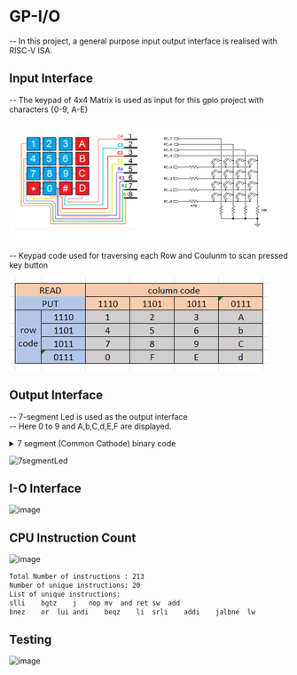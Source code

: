 # GP-I/O
-- In this project, a general purpose input output interface is realised with RISC-V ISA.
## Input Interface
-- The keypad of 4x4 Matrix is used as input for this gpio project with characters {0-9, A-E}

![image](https://github.com/AbrarShaikh/RISC-V-Design/blob/main/GPIO_Project/images/keybad.png)

-- Keypad code used for traversing each Row and Coulunm to scan pressed key button

![image](https://github.com/AbrarShaikh/RISC-V-Design/blob/main/GPIO_Project/images/keypadcode.png)

## Output Interface
-- 7-segment Led is used as the output interface\
-- Here 0 to 9 and A,b,C,d,E,F are displayed.

<details>
<summary>7 segment (Common Cathode) binary code</summary> 

| Data | Binary code | 
| --- | --- |
| 1 | 0110000 |
| 2 | 1101101 |
| 3 | 1111001 |
| 4 | 0110011 |
| 5 | 1011011 |
| 6 | 1011110 |
| 7 | 1110000 |
| 8 | 1111111 |
| 9 | 1110011 |
| 0 | 1111110 |
| A | 1110111 |
| b | 0011111 |
| C | 1001110 |
| d | 0111101 |
| E | 1001111 |
| F | 1000111 |
| - | 0000001 |
</details>

![7segmentLed](https://github.com/AbrarShaikh/RISC-V-Design/assets/34272376/363a366a-2613-469b-b1e0-812e617141e2)

## I-O Interface
![image](https://github.com/AbrarShaikh/RISC-V-Design/assets/34272376/772ea142-e755-4253-8b11-fb0c4377a142)

## CPU Instruction Count
![image](https://github.com/AbrarShaikh/RISC-V-Design/assets/34272376/be4f5485-7ff9-4670-803e-759f7b6031f2)

```
Total Number of instructions : 213
Number of unique instructions: 20
List of unique instructions:
slli	bgtz	j	nop	mv	and	ret	sw	add
bnez	or	lui	andi	beqz	li	srli	addi	jalbne	lw	
```
## Testing
![image](https://github.com/AbrarShaikh/RISC-V-Design/assets/34272376/e243249c-eb22-4f94-8bf3-5eb3173edf61)
